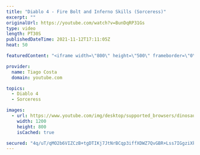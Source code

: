```yaml
---
title: "Diablo 4 - Fire Bolt and Inferno Skills (Sorceress)"
excerpt: ""
originalUrl: https://youtube.com/watch?v=BunDqRP31Gs
type: video
length: PT30S
publishedDateTime: 2021-11-12T17:11:05Z
heat: 50

featuredContent: "<iframe width=\"800\" height=\"500\" frameborder=\"0\" src=\"https://www.youtube.com/embed/BunDqRP31Gs\" allow=\"accelerometer; autoplay; encrypted-media; gyroscope; picture-in-picture\" allowfullscreen></iframe>"

provider:
  name: Tiago Costa
  domain: youtube.com

topics:
  - Diablo 4
  - Sorceress

images:
  - url: https://www.youtube.com/img/desktop/supported_browsers/dinosaur.png
    width: 1200
    height: 800
    isCached: true

secured: "4q/uT/qMO2b6VIZCzB+tgDTIKj7JtNrBCqp3iffXDWZ7QvGBR+Lss7IGgziXk/fIG0fkuEeE1gHqksYAcb79kDPUxJCkRkXtoyQlRintV97RKckRi9HVD2gZRDp5iWZ32uTOwEHg+ScPQZOJ4HDbWbZu+oB1m0ZLwEe3aQSxzYRflTR9oZFz63JWNX+ZgHWx/YIBDN3//wQqfyq8dzQx+oY3YqdnVmkB6+UPRmhb1Zb4RtCK5U1W3/MW91wxZVWlc8PcGYeyPyl4L391X7b4IrNGFIYYlef7k6gUdHgPqShETe2dAVboNGHu7YfVhyenddW5Kr5WmSqfyQzxN4l0WUalM0PEc40jn+pCjTuscGX4BHXTikXcTsQw+6hN4CcKq7elP7GYj6Gd82q33a7zs/nX21w/mmjkW6iBfLvhLxc=;7tcX8krrMihXPoVnNJZEug=="
---
```


